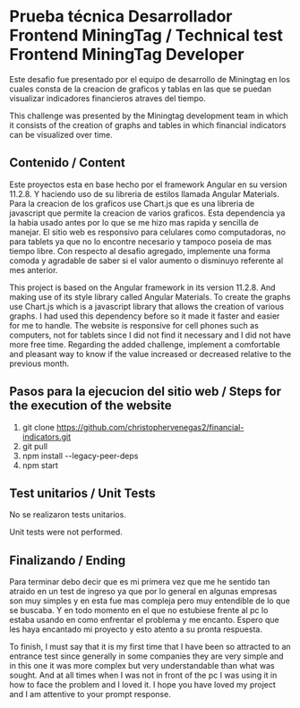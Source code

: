 # Prueba técnica Desarrollador Frontend MiningTag / Technical test Frontend MiningTag Developer

Este desafio fue presentado por el equipo de desarrollo de Miningtag en los cuales consta de la creacion de graficos y tablas en las que se puedan visualizar indicadores financieros atraves del tiempo.

This challenge was presented by the Miningtag development team in which it consists of the creation of graphs and tables in which financial indicators can be visualized over time.

## Contenido / Content

Este proyectos esta en base hecho por el framework Angular en su version 11.2.8. Y haciendo uso de su libreria de estilos llamada Angular Materials.
Para la creacion de los graficos use Chart.js que es una libreria de javascript que permite la creacion de varios graficos. Esta dependencia ya la habia usado antes por lo que se me hizo mas rapida y sencilla de manejar.
El sitio web es responsivo para celulares como computadoras, no para tablets ya que no lo encontre necesario y tampoco poseia de mas tiempo libre.
Con respecto al desafio agregado, implemente una forma comoda y agradable de saber si el valor aumento o disminuyo referente al mes anterior.

This project is based on the Angular framework in its version 11.2.8. And making use of its style library called Angular Materials.
To create the graphs use Chart.js which is a javascript library that allows the creation of various graphs. I had used this dependency before so it made it faster and easier for me to handle.
The website is responsive for cell phones such as computers, not for tablets since I did not find it necessary and I did not have more free time.
Regarding the added challenge, implement a comfortable and pleasant way to know if the value increased or decreased relative to the previous month.

## Pasos para la ejecucion del sitio web / Steps for the execution of the website

1. git clone https://github.com/christophervenegas2/financial-indicators.git
2. git pull
3. npm install --legacy-peer-deps
4. npm start

## Test unitarios / Unit Tests

No se realizaron tests unitarios.

Unit tests were not performed.

## Finalizando / Ending

Para terminar debo decir que es mi primera vez que me he sentido tan atraido en un test de ingreso ya que por lo general en algunas empresas son muy simples y en esta fue mas compleja pero muy entendible de lo que se buscaba. Y en todo momento en el que no estubiese frente al pc lo estaba usando en como enfrentar el problema y me encanto.
Espero que les haya encantado mi proyecto y esto atento a su pronta respuesta.

To finish, I must say that it is my first time that I have been so attracted to an entrance test since generally in some companies they are very simple and in this one it was more complex but very understandable than what was sought. And at all times when I was not in front of the pc I was using it in how to face the problem and I loved it.
I hope you have loved my project and I am attentive to your prompt response.

